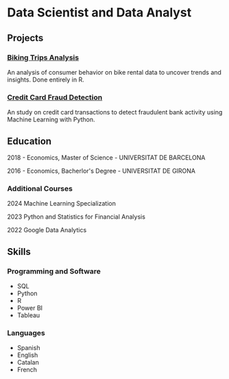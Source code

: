 # Data Scientist and Data Analyst

## Projects

### [Biking Trips Analysis](https://github.com/ChristianIPG/biking-trips-analysis)
An analysis of consumer behavior on bike rental data to uncover trends and insights. Done entirely in R.

### [Credit Card Fraud Detection](https://github.com/ChristianIPG/credit-card-fraud-detection)
An study on credit card transactions to detect fraudulent bank activity using Machine Learning with Python.

## Education
2018 - Economics, Master of Science - UNIVERSITAT DE BARCELONA

2016 - Economics, Bacherlor's Degree - UNIVERSITAT DE GIRONA

### Additional Courses
2024 Machine Learning Specialization

2023 Python and Statistics for Financial Analysis

2022 Google Data Analytics


## Skills
### Programming and Software
* SQL
* Python
* R
* Power BI
* Tableau

### Languages
* Spanish
* English
* Catalan
* French
